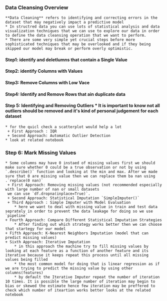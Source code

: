 
### Data Cleansing Overview
    **Data Cleaning** refers to identifying and correcting errors in the dataset that may negatively impact a predictive model
    * In structred data you can use lots of statistical analysis and data visualization techniques that we can use to explore our data in order to define the data cleansing operation that we want to perform.
    * There are some very simple yet crucial steps before more sophisticated techniques that may be overlooked and if they being skipped our model may break or perform overly optimistic.
  
#### Step1: identify and deletlumns that contain a Single Value
#### Step2: identify Columns with Values
#### Step3: Remove Columns with Low Vace
#### Step4: Identify and Remove Rows that ain duplicate data
#### Step 5: Identifying and Removing Outliers    * It is important to know not all outliers should be removed and it's kind of personal judgement for each dataset
    * for the quicl check a scatterplot would help a lot
     + First Approach : IQR
     + Second Approach: Automatic Outlier Detection
    * look at related notebook
  
### Step 6: Mark Missing Values
    * Some columns may have 0 instaed of missing values first we should make sure whether 0 could be a true observation or not by using `.describe()` function and looking at the min and max. After we made sure that 0 are missing value then we can replace them ba nan using .`replace(0 nan)`
     + First Approach: Removing missing values (not recommended especially with large number of nan or small datasets
     we can use `df.dropna(inplace=True)`.
     + Second Approach: Statistical Imputation `SimpleImputer()`
     + Third Approach : Simple Imputer with Model Evaluation
        * here we want to deal with missing value in train and test data seprately in order to prevent the data leakage for doing so we use `pipeline`
    + Fourth Approach: Compare Different Statistical Imputation Strategies
        * After finding out which strategy works better then we can choose that startegy for our model
    + Fifth Approach: K-Nearest Neighbors Imputation (model that can predict missing values)
    + Sixth Approach: Iterative Imputation 
        * in this approach the machine try to fill missing values by looking at each feature as a function of another feature and its iterative because it keeps repeat this process until all missing values being filled
        * the most common model for doing that is linear regression as if we are trying to predict the missing value by using other columns(features)
        * by default the Iterative Imputer repeat the number of iteration 10 times. It is possible the large number of iteration may begin to bias or skewed the estimate hence few iteration may be preffered to check which number of iteartion works better looks at the related notebook
    